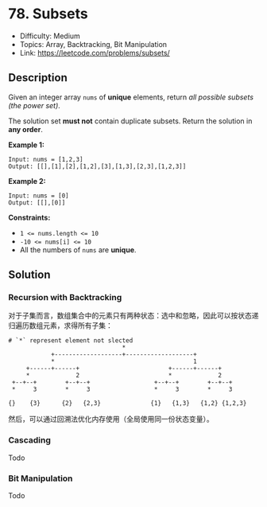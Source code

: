 # 78. Subsets

- Difficulty: Medium
- Topics: Array, Backtracking, Bit Manipulation
- Link: https://leetcode.com/problems/subsets/

## Description

Given an integer array `nums` of **unique** elements, return _all possible subsets (the power set)_.

The solution set **must not** contain duplicate subsets. Return the solution in **any order**.

**Example 1:**

```
Input: nums = [1,2,3]
Output: [[],[1],[2],[1,2],[3],[1,3],[2,3],[1,2,3]]
```

**Example 2:**

```
Input: nums = [0]
Output: [[],[0]]
```

**Constraints:**

- `1 <= nums.length <= 10`
- `-10 <= nums[i] <= 10`
- All the numbers of `nums` are **unique**.

## Solution

### Recursion with Backtracking

对于子集而言，数组集合中的元素只有两种状态：选中和忽略，因此可以按状态递归遍历数组元素，求得所有子集：

```shell
# `*` represent element not slected
                                *
            +-------------------+-------------------+
            *                                       1
     +------+------+                         +------+------+
     *             2                         *             2
 +--+--+        +--+--+                  +--+--+        +--+--+
 *     3        *     3                  *     3        *     3

{}    {3}      {2}   {2,3}              {1}   {1,3}   {1,2} {1,2,3}
```

然后，可以通过回溯法优化内存使用（全局使用同一份状态变量）。

### Cascading

Todo

### Bit Manipulation

Todo
